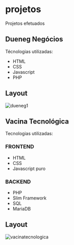 # projetos
Projetos efetuados

## Dueneg Negócios
Técnologias utilizadas: 

- HTML
- CSS
- Javascript
- PHP

## Layout

![dueneg1](https://user-images.githubusercontent.com/20728338/165190338-6057e2f6-c2f9-48a8-87f7-9b04e5ce106d.gif)


## Vacina Tecnológica
Tecnologias utilizadas:

### FRONTEND
- HTML
- CSS
- Javascript puro

### BACKEND
- PHP
- Slim Framework
- SQL
- MariaDB

## Layout

![vacinatecnologica](https://user-images.githubusercontent.com/20728338/165190629-d8f38853-9006-4a68-8fe7-065cc0ec304b.gif)
